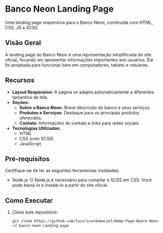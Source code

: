 # Banco Neon Landing Page

Uma landing page responsiva para o Banco Neon, construída com HTML, CSS, JS e SCSS.

## Visão Geral

A landing page do Banco Neon é uma representação simplificada do site oficial, focando em apresentar informações importantes aos usuários. Ela foi projetada para funcionar bem em computadores, tablets e celulares.

## Recursos

- **Layout Responsivo:** A página se adapta automaticamente a diferentes tamanhos de tela.
- **Seções:**
  - **Sobre o Banco Neon:** Breve descrição do banco e seus serviços.
  - **Produtos e Serviços:** Destaque para os principais produtos oferecidos.
  - **Contato:** Informações de contato e links para redes sociais.
- **Tecnologias Utilizadas:**
  - HTML
  - CSS (com SCSS)
  - JavaScript

## Pré-requisitos

Certifique-se de ter as seguintes ferramentas instaladas:

- Node.js: O Node.js é necessário para compilar o SCSS em CSS. Você pode baixá-lo e instalá-lo a partir do site oficial.

## Como Executar

1. Clone este repositório:
   ```bash
   git clone https://github.com/luizricardomaciel/Home-Page-Banco-Neon.git
   cd banco-neon-landing-page
